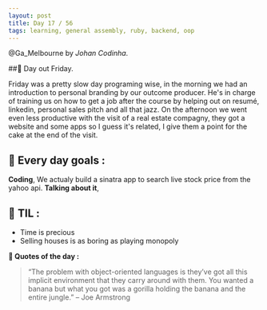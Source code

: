 ```yaml
---
layout: post
title: Day 17 / 56
tags: learning, general assembly, ruby, backend, oop
---
```

@Ga_Melbourne by *Johan Codinha*.

##:gem: Day out Friday.

Friday was a pretty slow day programing wise, in the morning we had an introduction to personal branding by our outcome producer. He's in charge of training us on how to get a job after the course by helping out on resumé, linkedin, personal sales pitch and all that jazz.
On the afternoon we went even less productive with the visit of a real estate compagny, they got a website and some apps so I guess it's related, I give them a point for the cake at the end of the visit.

## :dart: Every day goals :  

**Coding**, We actualy build a sinatra app to search live stock price from the yahoo api.
**Talking about it**, 

## :book: TIL :  
 - Time is precious
 - Selling houses is as boring as playing monopoly
  
**:shell: Quotes of the day :**  
>“The problem with object-oriented languages is they’ve got all this implicit environment that they carry around with them. You wanted a banana but what you got was a gorilla holding the banana and the entire jungle.” – Joe Armstrong
